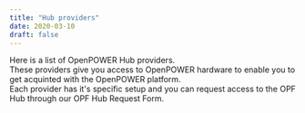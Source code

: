 ```yaml
---
title: "Hub providers"
date: 2020-03-10
draft: false
---
```


Here is a list of OpenPOWER Hub providers.  
These providers give you access to OpenPOWER hardware to enable you to get acquinted with the OpenPOWER platform.  
Each provider has it's specific setup and you can request access to the OPF Hub through our OPF Hub Request Form.  

